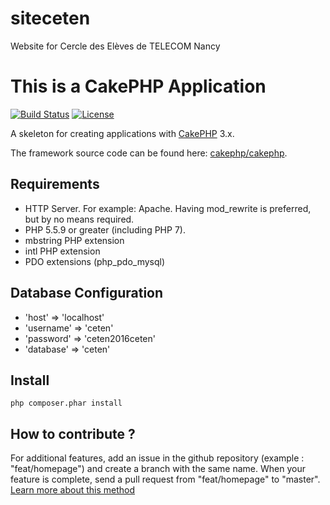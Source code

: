 # siteceten
Website for Cercle des Elèves de TELECOM Nancy

# This is a CakePHP Application

[![Build Status](https://img.shields.io/travis/cakephp/app/master.svg?style=flat-square)](https://travis-ci.org/cakephp/app)
[![License](https://img.shields.io/packagist/l/cakephp/app.svg?style=flat-square)](https://packagist.org/packages/cakephp/app)

A skeleton for creating applications with [CakePHP](http://cakephp.org) 3.x.

The framework source code can be found here: [cakephp/cakephp](https://github.com/cakephp/cakephp).

## Requirements

* HTTP Server. For example: Apache. Having mod_rewrite is preferred, but by no means required.
* PHP 5.5.9 or greater (including PHP 7).
* mbstring PHP extension
* intl PHP extension
* PDO extensions (php_pdo_mysql)

## Database Configuration

* 'host' => 'localhost'
* 'username' => 'ceten'
* 'password' => 'ceten2016ceten'
* 'database' => 'ceten'

## Install

`php composer.phar install`

## How to contribute ?

For additional features, add an issue in the github repository (example : "feat/homepage") and create a branch with the same name.
When your feature is complete, send a pull request from "feat/homepage" to "master".
[Learn more about this method](https://help.github.com/articles/using-pull-requests/)
